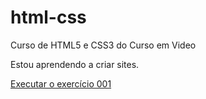 # html-css
 Curso de HTML5 e CSS3 do Curso em Video

 Estou aprendendo a criar sites.

<a href="https://slimellif3.github.io/html-css/EXERCICIOS/ex001/index.html"> Executar o exercício 001</a>